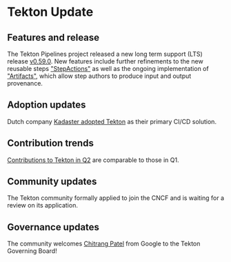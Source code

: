 # Tekton Update

## Features and release

The Tekton Pipelines project released a new long term support (LTS) release
[v0.59.0](https://github.com/tektoncd/pipeline/releases/tag/v0.59.0).
New features include further refinements to the new reusable steps
["StepActions"](https://tekton.dev/docs/pipelines/stepactions/) as well as the
ongoing implementation of ["Artifacts"](https://tekton.dev/docs/pipelines/artifacts/),
which allow step authors to produce input and output provenance.

## Adoption updates

Dutch company [Kadaster adopted Tekton](https://github.com/tektoncd/community/blob/main/adopters.md)
as their primary CI/CD solution.

## Contribution trends

[Contributions to Tekton in Q2](https://tekton.devstats.cd.foundation/d/74/contributions-chart?orgId=1&from=20240301%2Fy&to=20240601%2Fy&var-period=d7)
are comparable to those in Q1.

## Community updates

The Tekton community formally applied to join the CNCF and is waiting for a review on its application.

## Governance updates

The community welcomes [Chitrang Patel](https://github.com/chitrangpatel) from Google to the Tekton Governing Board!
